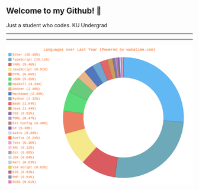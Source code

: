 ## Welcome to my Github! 👋

Just a student who codes. KU Undergrad

---

<!--START_SECTION:waka-->

<!--END_SECTION:waka-->

---

![Wakatime-Stats-SVG](assets/waka-stats.svg)